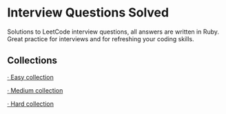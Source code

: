 # Interview Questions Solved

Solutions to LeetCode interview questions, all answers are written in Ruby. Great practice for interviews and for refreshing your coding skills.

## Collections

[· Easy collection](https://leetcode.com/explore/interview/card/top-interview-questions-easy/) 

[· Medium collection](https://leetcode.com/explore/interview/card/top-interview-questions-medium/) 

[· Hard collection](https://leetcode.com/explore/interview/card/top-interview-questions-hard/)
